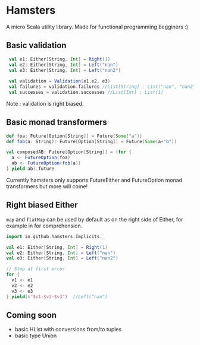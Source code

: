 # Hamsters

A micro Scala utility library. Made for functional programming begginers :)

## Basic validation

```scala
 val e1: Either[String, Int] = Right(1)
 val e2: Either[String, Int] = Left("nan")
 val e3: Either[String, Int] = Left("nan2")
 
 val validation = Validation(e1,e2, e3)
 val failures = validation.failures //List[String] : List("nan", "nan2")
 val successes = validation.successes //List[Int] : List(1)
```
Note : validation is right biased. 
 
##  Basic monad transformers

```scala
def foa: Future[Option[String]] = Future(Some("a"))
def fob(a: String): Future[Option[String]] = Future(Some(a+"b"))

val composedAB: Future[Option[String]] = (for {
  a <- FutureOption(foa)
  ab <- FutureOption(fob(a))
} yield ab).future

```
Currently hamsters only supports FutureEither and FutureOption monad transformers but more will come!

## Right biased Either

`map` and `flatMap` can be used by default as on the right side of Either, for example in for comprehension. 

```scala
import io.github.hamsters.Implicits._

val e1: Either[String, Int] = Right(1)
val e2: Either[String, Int] = Left("nan")
val e3: Either[String, Int] = Left("nan2")

// Stop at first error
for {
  v1 <- e1
  v2 <- e2
  v3 <- e3
} yield(s"$v1-$v2-$v3")  //Left("nan")
```
 
## Coming soon 
 * basic HList with conversions from/to tuples
 * basic type Union
